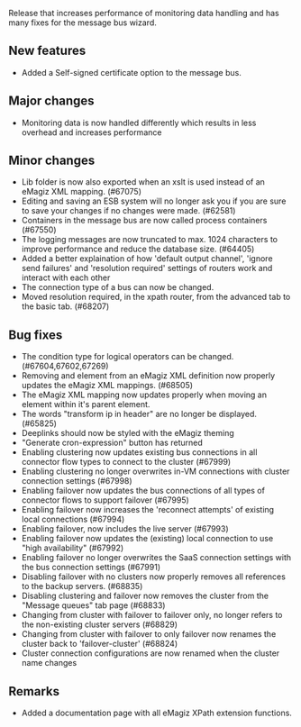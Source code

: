 Release that increases performance of monitoring data handling and has many fixes for the message bus wizard.
## New features
- Added a Self-signed certificate option to the message bus.
## Major changes
- Monitoring data is now handled differently which results in less overhead and increases performance
## Minor changes
- Lib folder is now also exported when an xslt is used instead of an eMagiz XML mapping. (#67075)
- Editing and saving an ESB system will no longer ask you if you are sure to save your changes if no changes were made. (#62581)
- Containers in the message bus are now called process containers (#67550)
- The logging messages are now truncated to max. 1024 characters to improve performance and reduce the database size. (#64405)
- Added a better explaination of how 'default output channel', 'ignore send failures' and 'resolution required' settings of routers work and interact with each other
- The connection type of a bus can now be changed.
- Moved resolution required, in the xpath router, from the advanced tab to the basic tab. (#68207)
## Bug fixes
- The condition type for logical operators can be changed. (#67604,67602,67269)
- Removing and element from an eMagiz XML definition now properly updates the eMagiz XML mappings. (#68505)
- The eMagiz XML mapping now updates properly when moving an element within it's parent element.
- The words "transform ip in header" are no longer be displayed. (#65825)
- Deeplinks should now be styled with the eMagiz theming
- "Generate cron-expression" button has returned
- Enabling clustering now updates existing bus connections in all connector flow types to connect to the cluster (#67999)
- Enabling clustering no longer overwrites in-VM connections with cluster connection settings (#67998)
- Enabling failover now updates the bus connections of all types of connector flows to support failover (#67995)
- Enabling failover now increases the 'reconnect attempts' of existing local connections (#67994)
- Enabling failover, now includes the live server (#67993)
- Enabling failover now updates the (existing) local connection to use "high availability" (#67992)
- Enabling failover no longer overwrites the SaaS connection settings with the bus connection settings (#67991)
- Disabling failover with no clusters now properly removes all references to the backup servers. (#68835)
- Disabling clustering and failover now removes the cluster from the "Message queues" tab page (#68833)
- Changing from cluster with failover to failover only, no longer refers to the non-existing cluster servers (#68829)
- Changing from cluster with failover to only failover now renames the cluster back to 'failover-cluster' (#68824)
- Cluster connection configurations are now renamed when the cluster name changes
## Remarks
- Added a documentation page with all eMagiz XPath extension functions.
